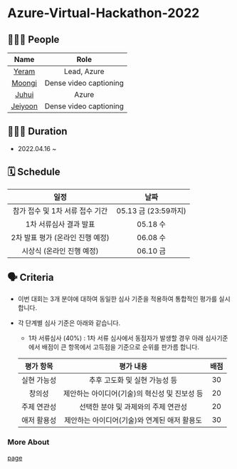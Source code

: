 # Azure-Virtual-Hackathon-2022


## 🧑🏻‍💻 People
|Name|Role|
|:-----:|:----:|
|[Yeram](https://itwithruilan.tistory.com/)|Lead, Azure|
|[Moongi](https://blog.naver.com/ansrl23)|Dense video captioning|
|[Juhui](https://heojuhuigitblog.netlify.app/)|Azure|
|[Jeiyoon](https://jeiyoon.github.io/)|Dense video captioning|

## 👩🏻‍💻 Duration
- 2022.04.16 ~ 

## 🗓 Schedule
|일정|날짜|
|:-----:|:-----:|
|참가 접수 및 1차 서류 접수 기간|05.13 금 (23:59까지)
|1차 서류심사 결과 발표|05.18 수|
|2차 발표 평가 (온라인 진행 예정)|06.08 수|
|시상식 (온라인 진행 예정)|06.10 금|

## 🗣 Criteria
- 이번 대회는 3개 분야에 대하여 동일한 심사 기준을 적용하여 통합적인 평가를 실시합니다.
- 각 단계별 심사 기준은 아래와 같습니다.
    - 1차 서류심사 (40%) : 1차 서류 심사에서 동점자가 발생할 경우 아래 심사기준에서 배점이 큰 항목에서 고득점을 기준으로 순위를 판가름 합니다.

    |평가 항목|평가 내용|배점|
    |:---:|:---:|:---:|
    |실현 가능성|추후 고도화 및 실현 가능성 등|30|
    |창의성|제안하는 아이디어(기술)의 혁신성 및 진보성 등|20|
    |주제 연관성|선택한 분야 및 과제와의 주제 연관성|20|
    |애저 활용성|제안하는 아이디어(기술)와 연계된 애저 활용도|30|

<!--     - 2차 발표평가 (60%) - (2차 발표평가 심사기준의 세부 내용은 추후 변경될 수 있음을 안내드립니다)

    |평가 항목|평가 내용|배점|
    |:---:|:---:|:---:|
    |실현 가능성|추후 고도화 및 실현 가능성 등|25|
    |완성도|아이디어(기술)의 개발 완성도 및 설득력|25|
    |파급 효과|지속발전 및 성장가능성, 사회적 가치창출 및 파급효과|25|
    |애저 활용성|제안하는 아이디어(기술)와 연계된 애저 활용도|25| -->

<!-- ### 웹페이지


### 데모영상

### 출연연 데이터 목록

### 외부 데이터 목록 -->

### More About

[page](https://aifactory.space/competition/detail/2005)
